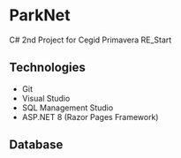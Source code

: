 # ParkNet
C# 2nd Project for Cegid Primavera RE_Start

## Technologies

- Git
- Visual Studio
- SQL Management Studio
- ASP.NET 8 (Razor Pages Framework)

## Database
